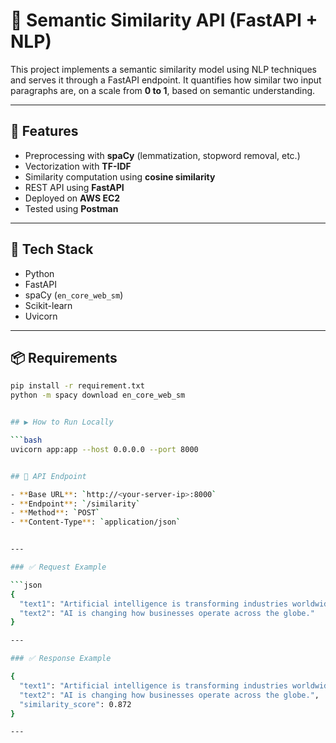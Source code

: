 # 📌 Semantic Similarity API (FastAPI + NLP)

This project implements a semantic similarity model using NLP techniques and serves it through a FastAPI endpoint. It quantifies how similar two input paragraphs are, on a scale from **0 to 1**, based on semantic understanding.

---

## 🚀 Features

- Preprocessing with **spaCy** (lemmatization, stopword removal, etc.)
- Vectorization with **TF-IDF**
- Similarity computation using **cosine similarity**
- REST API using **FastAPI**
- Deployed on **AWS EC2**
- Tested using **Postman**

---

## 🔧 Tech Stack

- Python
- FastAPI
- spaCy (`en_core_web_sm`)
- Scikit-learn
- Uvicorn

---

## 📦 Requirements

```bash
pip install -r requirement.txt
python -m spacy download en_core_web_sm


## ▶️ How to Run Locally

```bash
uvicorn app:app --host 0.0.0.0 --port 8000


## 📮 API Endpoint

- **Base URL**: `http://<your-server-ip>:8000`
- **Endpoint**: `/similarity`
- **Method**: `POST`
- **Content-Type**: `application/json`


---

### ✅ Request Example

```json
{
  "text1": "Artificial intelligence is transforming industries worldwide.",
  "text2": "AI is changing how businesses operate across the globe."
}

---

### ✅ Response Example

{
  "text1": "Artificial intelligence is transforming industries worldwide.",
  "text2": "AI is changing how businesses operate across the globe.",
  "similarity_score": 0.872
}

---
